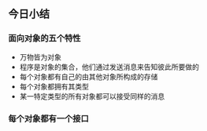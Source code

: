 ## 今日小结

### 面向对象的五个特性
- 万物皆为对象
- 程序是对象的集合，他们通过发送消息来告知彼此所要做的
- 每个对象都有自己的由其他对象所构成的存储
- 每个对象都拥有其类型
- 某一特定类型的所有对象都可以接受同样的消息

### 每个对象都有一个接口
